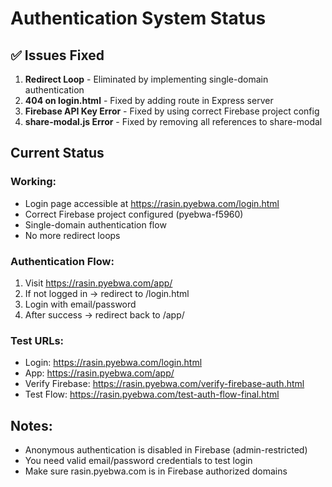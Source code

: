 # Authentication System Status

## ✅ Issues Fixed

1. **Redirect Loop** - Eliminated by implementing single-domain authentication
2. **404 on login.html** - Fixed by adding route in Express server
3. **Firebase API Key Error** - Fixed by using correct Firebase project config
4. **share-modal.js Error** - Fixed by removing all references to share-modal

## Current Status

### Working:
- Login page accessible at https://rasin.pyebwa.com/login.html
- Correct Firebase project configured (pyebwa-f5960)
- Single-domain authentication flow
- No more redirect loops

### Authentication Flow:
1. Visit https://rasin.pyebwa.com/app/
2. If not logged in → redirect to /login.html
3. Login with email/password
4. After success → redirect back to /app/

### Test URLs:
- Login: https://rasin.pyebwa.com/login.html
- App: https://rasin.pyebwa.com/app/
- Verify Firebase: https://rasin.pyebwa.com/verify-firebase-auth.html
- Test Flow: https://rasin.pyebwa.com/test-auth-flow-final.html

## Notes:
- Anonymous authentication is disabled in Firebase (admin-restricted)
- You need valid email/password credentials to test login
- Make sure rasin.pyebwa.com is in Firebase authorized domains